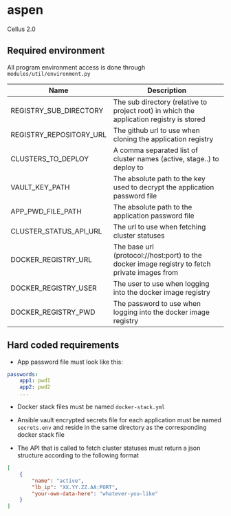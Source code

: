 # aspen

Cellus 2.0

## Required environment

All program environment access is done through `modules/util/environment.py`

| Name  | Description  |
|-------|--------------|
| REGISTRY_SUB_DIRECTORY | The sub directory (relative to project root) in which the application registry is stored |
| REGISTRY_REPOSITORY_URL | The github url to use when cloning the application registry |
| CLUSTERS_TO_DEPLOY | A comma separated list of cluster names (active, stage..) to deploy to |
| VAULT_KEY_PATH | The absolute path to the key used to decrypt the application password file |
| APP_PWD_FILE_PATH | The absolute path to the application password file |
| CLUSTER_STATUS_API_URL | The url to use when fetching cluster statuses |
| DOCKER_REGISTRY_URL | The base url (protocol://host:port) to the docker image registry to fetch private images from |
| DOCKER_REGISTRY_USER | The user to use when logging into the docker image registry |
| DOCKER_REGISTRY_PWD | The password to use when logging into the docker image registry |

## Hard coded requirements

* App password file must look like this:

```yaml
passwords:
    app1: pwd1
    app2: pwd2
    ...
```

* Docker stack files must be named `docker-stack.yml`

* Ansible vault encrypted secrets file for each application must be named `secrets.env` and reside in the same directory as the corresponding docker stack file

* The API that is called to fetch cluster statuses must return a json structure according to the following format

```json
[
    {
        "name": "active",
        "lb_ip": "XX.YY.ZZ.AA:PORT",
        "your-own-data-here": "whatever-you-like"
    }
]
```
